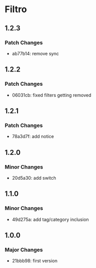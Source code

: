 # Filtro

## 1.2.3

### Patch Changes

- ab77b14: remove sync

## 1.2.2

### Patch Changes

- 06031cb: fixed filters getting removed

## 1.2.1

### Patch Changes

- 78a3d7f: add notice

## 1.2.0

### Minor Changes

- 20d5a30: add switch

## 1.1.0

### Minor Changes

- 49d275a: add tag/category inclusion

## 1.0.0

### Major Changes

- 21bbb98: first version
